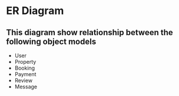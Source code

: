 # ER Diagram
## This diagram show relationship between the following object models
- User
- Property
- Booking
- Payment
- Review
- Message